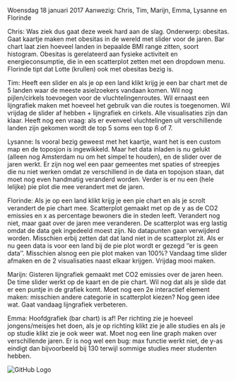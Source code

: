 Woensdag 18 januari 2017
Aanwezig: Chris, Tim, Marijn, Emma, Lysanne en Florinde

Chris: Was ziek dus gaat deze week hard aan de slag. Onderwerp: obesitas. Gaat kaartje maken met obesitas in de wereld met slider voor de jaren. Bar chart laat zien hoeveel landen in bepaalde BMI range zitten, soort histogram. Obesitas is gerelateerd aan fysieke activiteit en energieconsumptie, die in een scatterplot zetten met een dropdown menu. Florinde tipt dat Lotte (krullen) ook met obesitas bezig is.

Tim: Heeft een slider en als je op een land klikt krijg je een bar chart met de 5 landen waar de meeste asielzoekers vandaan komen. Wil nog pijlen/cirkels toevoegen voor de vluchtelingenroutes. Wil ernaast een lijngrafiek maken met hoeveel het gebruik van die routes is toegenomen. Wil vrijdag de slider af hebben + lijngrafiek en cirkels. Alle visualisaties zijn dan klaar. Heeft nog een vraag: als er evenveel vluchtelingen uit verschillende landen zijn gekomen wordt de top 5 soms een top 6 of 7. 

Lysanne: Is vooral bezig geweest met het kaartje, want het is een custom map en de toposjon is ingewikkeld. Maar het data inladen is nu gelukt (alleen nog Amsterdam nu om het simpel te houden), en de slider over de jaren werkt. Er zijn nog wel een paar gemeentes met spaties of streepjes die nu niet werken omdat ze verschillend in de data en topojson staan, dat moet nog even handmatig veranderd worden. Verder is er nu een (hele lelijke) pie plot die mee verandert met de jaren. 

Florinde: Als je op een land klikt krijg je een pie chart en als je scrolt verandert de pie chart mee. Scatterplot gemaakt met op de y as de CO2 emissies en x as percentage bewoners die in steden leeft. Verandert nog niet, maar gaat over de jaren mee veranderen. De scatterplot was erg lastig omdat de data gek ingedeeld moest zijn. No datapunten gaan verwijderd worden. Misschien erbij zetten dat dat land niet in de scatterplot zit. Als er nu geen data is voor een land bij de pie plot wordt er gezegd ‘’er is geen data’’. Misschien alsnog een pie plot maken van 100%? Vandaag time slider afmaken en de 2 visualisaties naast elkaar krijgen. Vrijdag mooi maken.

Marijn: Gisteren lijngrafiek gemaakt met CO2 emissies over de jaren heen. De time slider werkt op de kaart en de pie chart. Wil nog dat als je slide dat er een puntje in de grafiek komt. Moet nog een 2e interactief element maken: misschien andere categorie in scatterplot kiezen? Nog geen idee wat. Gaat vandaag lijngrafiek verbeteren.

Emma: Hoofdgrafiek (bar chart) is af! Per richting zie je hoeveel jongens/meisjes het doen, als je op richting klikt zie je alle studies en als je op studie klikt zie je ook weer wat. Moet nog een line graph maken over verschillende jaren. Er is nog wel een bug: max functie werkt niet, de y-as eindigt dan bijvoorbeeld bij 130 terwijl sommige studies meer studenten hebben. 



![GitHub Logo](/selfies/20170118.jpeg)

